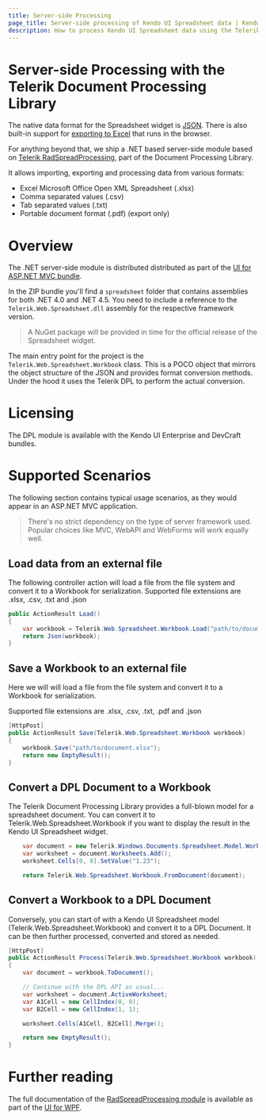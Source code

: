 ```yaml
---
title: Server-side Processing
page_title: Server-side processing of Kendo UI Spreadsheet data | Kendo UI Documentation
description: How to process Kendo UI Spreadsheet data using the Telerik Document Processing library
---
```


# Server-side Processing with the Telerik Document Processing Library

The native data format for the Spreadsheet widget is [JSON](json). There is also built-in support for [exporting to Excel](/web/spreadsheet/import-and-export-data/export-to-excel) that runs in the browser.

For anything beyond that, we ship a .NET based server-side module based on [Telerik RadSpreadProcessing](http://docs.telerik.com/devtools/wpf/controls/radspreadprocessing/overview), part of the Document Processing Library.

It allows importing, exporting and processing data from various formats:
* Excel Microsoft Office Open XML Spreadsheet (.xlsx)
* Comma separated values (.csv)
* Tab separated values (.txt)
* Portable document format (.pdf) (export only)

# Overview

The .NET server-side module is distributed distributed as part of the [UI for ASP.NET MVC bundle](/aspnet-mvc/introduction).

In the ZIP bundle you'll find a `spreadsheet` folder that contains assemblies for both .NET 4.0 and .NET 4.5.
You need to include a reference to the `Telerik.Web.Spreadsheet.dll` assembly for the respective framework version.

> A NuGet package will be provided in time for the official release of the Spreadsheet widget.

The main entry point for the project is the `Telerik.Web.Spreadsheet.Workbook` class.
This is a POCO object that mirrors the object structure of the JSON and provides format conversion methods.
Under the hood it uses the Telerik DPL to perform the actual conversion.

# Licensing

The DPL module is available with the Kendo UI Enterprise and DevCraft bundles.

# Supported Scenarios

The following section contains typical usage scenarios, as they would appear in an ASP.NET MVC application.

> There's no strict dependency on the type of server framework used.
  Popular choices like MVC, WebAPI and WebForms will work equally well.

## Load data from an external file

The following controller action will load a file from the file system and convert it to a Workbook for serialization.
Supported file extensions are .xlsx, .csv, .txt and .json


```cs
public ActionResult Load()
{
    var workbook = Telerik.Web.Spreadsheet.Workbook.Load("path/to/document.xlsx");
    return Json(workbook);
}
```

## Save a Workbook to an external file

Here we will will load a file from the file system and convert it to a Workbook for serialization.

Supported file extensions are .xlsx, .csv, .txt, .pdf and .json

```cs
[HttpPost]
public ActionResult Save(Telerik.Web.Spreadsheet.Workbook workbook)
{
    workbook.Save("path/to/document.xlsx");
    return new EmptyResult();
}
```

## Convert a DPL Document to a Workbook

The Telerik Document Processing Library provides a full-blown model for a spreadsheet document.
You can convert it to Telerik.Web.Spreadsheet.Workbook if you want to display the result in the Kendo UI Spreadsheet widget.


```cs
    var document = new Telerik.Windows.Documents.Spreadsheet.Model.Workbook();
    var worksheet = document.Worksheets.Add();
    worksheet.Cells[0, 0].SetValue("1.23");

    return Telerik.Web.Spreadsheet.Workbook.FromDocument(document);
```

## Convert a Workbook to a DPL Document

Conversely, you can start of with a Kendo UI Spreadsheet model (Telerik.Web.Spreadsheet.Workbook) and convert it to a DPL Document.
It can be then further processed, converted and stored as needed.


```cs
[HttpPost]
public ActionResult Process(Telerik.Web.Spreadsheet.Workbook workbook)
{
    var document = workbook.ToDocument();

    // Continue with the DPL API as usual...
    var worksheet = document.ActiveWorksheet;
    var A1Cell = new CellIndex(0, 0);
    var B2Cell = new CellIndex(1, 1);

    worksheet.Cells[A1Cell, B2Cell].Merge();

    return new EmptyResult();
}
```

# Further reading

The full documentation of the [RadSpreadProcessing module](http://docs.telerik.com/devtools/wpf/controls/radspreadprocessing/overview) is available as part of the [UI for WPF](http://docs.telerik.com/devtools/wpf/introduction).
